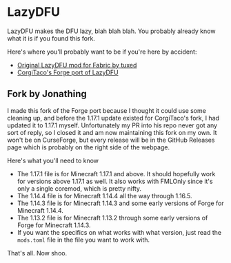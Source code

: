 # LazyDFU

LazyDFU makes the DFU lazy, blah blah blah. You probably already know what it is if you found this fork.

Here's where you'll probably want to be if you're here by accident:

- [Original LazyDFU mod for Fabric by tuxed](https://github.com/astei/lazydfu)
- [CorgiTaco's Forge port of LazyDFU](https://github.com/CorgiTaco/lazydfu)

## Fork by Jonathing

I made this fork of the Forge port because I thought it could use some cleaning up, and before the 1.17.1 update existed for CorgiTaco's fork, I had updated it to 1.17.1 myself. Unfortunately my PR into his repo never got any sort of reply, so I closed it and am now maintaining this fork on my own. It won't be on CurseForge, but every release will be in the GitHub Releases page which is probably on the right side of the webpage.

Here's what you'll need to know

- The 1.17.1 file is for Minecraft 1.17.1 and above. It should hopefully work for versions above 1.17.1 as well. It also works with FMLOnly since it's only a single coremod, which is pretty nifty.
- The 1.14.4 file is for Minecraft 1.14.4 all the way through 1.16.5.
- The 1.14.3 file is for Minecraft 1.14.3 and some early versions of Forge for Minecraft 1.14.4.
- The 1.13.2 file is for Minecraft 1.13.2 through some early versions of Forge for Minecraft 1.14.3.
- If you want the specifics on what works with what version, just read the `mods.toml` file in the file you want to work with.

That's all. Now shoo.
